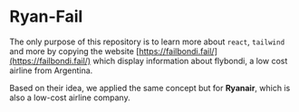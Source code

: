 # Ryan-Fail

The only purpose of this repository is to learn more about `react`, `tailwind` and more by copying the website
[https://failbondi.fail/](https://failbondi.fail/) which display information about flybondi, a low cost airline from Argentina.

Based on their idea, we applied the same concept but for **Ryanair**, which is also a low-cost airline company. 
